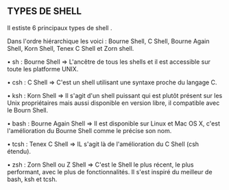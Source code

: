 ## TYPES DE SHELL 

Il estiste 6 principaux types de shell . 

Dans l'ordre hiérarchique les voici : Bourne Shell, C Shell, Bourne Again Shell, Korn Shell, Tenex C Shell et Zorn shell.
 

• sh : Bourne Shell => L'ancêtre de tous les shells et il est accessible sur toute les platforme UNIX.

• csh : C Shell => C'est un shell utilisant une syntaxe proche du langage C.

• ksh : Korn Shell => Il s'agit d'un shell puissant qui est plutôt présent sur les Unix propriétaires mais aussi disponible en version libre, il compatible avec le Bourn Shell.

• bash : Bourne Again Shell => Il est disponible sur Linux et Mac OS X, c'est l'amélioration du Bourne Shell comme le précise son nom.

• tcsh : Tenex C Shell => IL s'agit là de l'amélioration du C Shell (csh étendu).

• zsh : Zorn Shell ou Z Shell => C'est le Shell le plus récent, le plus performant, avec le plus de fonctionnalités. Il s'est inspiré du meilleur de bash, ksh et tcsh.
